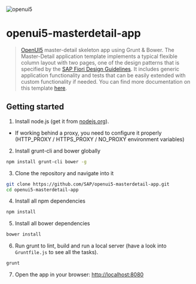 ![openui5](http://openui5.org/images/OpenUI5_new_big_side.png)

# openui5-masterdetail-app

> [OpenUI5](https://github.com/SAP/openui5) master-detail skeleton app using Grunt & Bower. The Master-Detail application template implements a typical flexible column layout with two pages, one of the design patterns that is specified by the [SAP Fiori Design Guidelines](https://experience.sap.com/fiori-design/). It includes generic application functionality and tests that can be easily extended with custom functionality if needed. You can find more documentation on this template [here](https://openui5.hana.ondemand.com/#docs/guide/8ed9339f3a99418e82a02f0fb4b5d6b9.html).

## Getting started

1. Install node.js (get it from [nodejs.org](http://nodejs.org/)).
  * If working behind a proxy, you need to configure it properly (HTTP_PROXY / HTTPS_PROXY / NO_PROXY environment variables)
2. Install grunt-cli and bower globally

```sh
npm install grunt-cli bower -g
```

3. Clone the repository and navigate into it

```sh
git clone https://github.com/SAP/openui5-masterdetail-app.git
cd openui5-masterdetail-app
```

4. Install all npm dependencies

```sh
npm install
```

5. Install all bower dependencies

```sh
bower install
```

6. Run grunt to lint, build and run a local server (have a look into `Gruntfile.js` to see all the tasks).

```sh
grunt
```

7. Open the app in your browser: [http://localhost:8080](http://localhost:8080)
